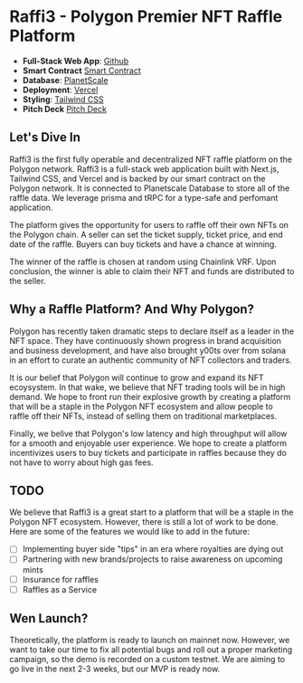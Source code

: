 # Raffi3 - Polygon Premier NFT Raffle Platform

- **Full-Stack Web App**: [Github](https://github.com/Tcadle434/polygon_raffle)
- **Smart Contract** [Smart Contract](https://github.com/Tcadle434/polygon-nft-raffle-contract)
- **Database**: [PlanetScale](https://planetscale.com)
- **Deployment**: [Vercel](https://vercel.com)
- **Styling**: [Tailwind CSS](https://tailwindcss.com)
- **Pitch Deck** [Pitch Deck](https://www.canva.com/design/DAFb3xD9Kp0/axUQfAEzSHEFdsxKj5iutw/edit?utm_content=DAFb3xD9Kp0&utm_campaign=designshare&utm_medium=link2&utm_source=sharebutton)

## Let's Dive In

Raffi3 is the first fully operable and decentralized NFT raffle platform on the Polygon network. Raffi3 is a full-stack web application built with Next.js, Tailwind CSS, and Vercel and is backed by our smart contract on the Polygon network. It is connected to Planetscale Database to store all of the raffle data. We leverage prisma and tRPC for a type-safe and perfomant application.

The platform gives the opportunity for users to raffle off their own NFTs on the Polygon chain. A seller can set the ticket supply, ticket price, and end date of the raffle. Buyers can buy tickets and have a chance at winning.

The winner of the raffle is chosen at random using Chainlink VRF. Upon conclusion, the winner is able to claim their NFT and funds are distributed to the seller.

## Why a Raffle Platform? And Why Polygon?

Polygon has recently taken dramatic steps to declare itself as a leader in the NFT space. They have continuously shown progress in brand acquisition and business development, and have also brought y00ts over from solana in an effort to curate an authentic community of NFT collectors and traders.

It is our belief that Polygon will continue to grow and expand its NFT ecoysystem. In that wake, we believe that NFT trading tools will be in high demand. We hope to front run their explosive growth by creating a platform that will be a staple in the Polygon NFT ecosystem and allow people to raffle off their NFTs, instead of selling them on traditional marketplaces.

Finally, we belive that Polygon's low latency and high throughput will allow for a smooth and enjoyable user experience. We hope to create a platform incentivizes users to buy tickets and participate in raffles because they do not have to worry about high gas fees.

## TODO

We believe that Raffi3 is a great start to a platform that will be a staple in the Polygon NFT ecosystem. However, there is still a lot of work to be done. Here are some of the features we would like to add in the future:

- [ ] Implementing buyer side "tips" in an era where royalties are dying out
- [ ] Partnering with new brands/projects to raise awareness on upcoming mints
- [ ] Insurance for raffles
- [ ] Raffles as a Service

## Wen Launch?

Theoretically, the platform is ready to launch on mainnet now. However, we want to take our time to fix all potential bugs and roll out a proper marketing campaign, so the demo is recorded on a custom testnet. We are aiming to go live in the next 2-3 weeks, but our MVP is ready now.
